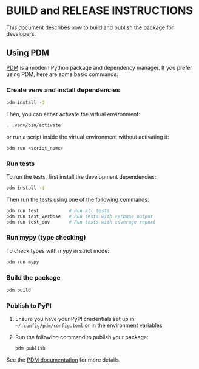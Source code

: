 # BUILD and RELEASE INSTRUCTIONS

This document describes how to build and publish the package for developers.

## Using PDM

[PDM](https://pdm.fming.dev/) is a modern Python package and dependency manager. If you prefer using PDM, here are some basic commands:

### Create venv and install dependencies

```sh
pdm install -d
```

Then, you can either activate the virtual environment:

```sh
. .venv/bin/activate
```

or run a script inside the virtual environment without activating it:

```sh
pdm run <script_name>
```

### Run tests

To run the tests, first install the development dependencies:

```sh
pdm install -d
```

Then run the tests using one of the following commands:

```sh
pdm run test           # Run all tests
pdm run test_verbose   # Run tests with verbose output
pdm run test_cov       # Run tests with coverage report
```

### Run mypy (type checking)

To check types with mypy in strict mode:

```sh
pdm run mypy
```

### Build the package

```sh
pdm build
```

### Publish to PyPI

1. Ensure you have your PyPI credentials set up in `~/.config/pdm/config.toml` or in the environment variables

2. Run the following command to publish your package:
   ```sh
   pdm publish
   ```

See the [PDM documentation](https://pdm.fming.dev/latest/) for more details.
